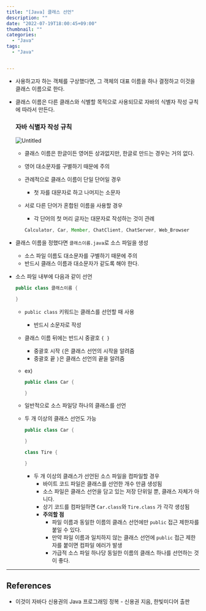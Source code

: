 ```yaml
---
title: "[Java] 클래스 선언"
description: ""
date: "2022-07-19T18:00:45+09:00"
thumbnail: ""
categories:
  - "Java"
tags:
  - "Java"


---
```

<!--more-->

- 사용하고자 하는 객체를 구상했다면, 그 객체의 대표 이름을 하나 결정하고 이것을 클래스 이름으로 한다.
- 클래스 이름은 다른 클래스와 식별할 목적으로 사용되므로 자바의 식별자 작성 규칙에 따라서 만든다.
    
    ### 자바 식별자 작성 규칙
    
    ![Untitled](/images/lang_java/class/클래스_선언/Untitled.png)
    
    - 클래스 이름은 한글이든 영어든 상과없지만, 한글로 만드는 경우는 거의 없다.
    - 영어 대소문자를 구별하기 때문에 주의
    - 관례적으로 클래스 이름이 단일 단어일 경우
        - 첫 자를 대문자로 하고 나머지는 소문자
    - 서로 다른 단어가 혼합된 이름을 사용할 경우
        - 각 단어의 첫 머리 글자는 대문자로 작성하는 것이 관례
        
        ```java
        Calculator, Car, Member, ChatClient, ChatServer, Web_Browser
        ```
        
- 클래스 이름을 정했다면 `클래스이름.java`로 소스 파일을 생성
    - 소스 파일 이름도 대소문자를 구별하기 때문에 주의
    - 반드시 클래스 이름과 대소문자가 같도록 해야 한다.
- 소스 파일 내부에 다음과 같이 선언
    
    ```java
    public class 클래스이름 {
    
    }
    ```
    
    - `public class` 키워드는 클래스를 선언할 때 사용
        - 반드시 소문자로 작성
    - 클래스 이름 뒤에는 반드시 중괄호 `{ }`
        - 중괄호 시작 `{`은 클래스 선언의 시작을 알려줌
        - 중괄호 끝 `}`은 클래스 선언의 끝을 알려줌
    - ex)
        
        ```java
        public class Car {
        
        }
        ```
        
    - 일반적으로 소스 파일당 하나의 클래스를 선언
    - 두 개 이상의 클래스 선언도 가능
        
        ```java
        public class Car {
        
        }
        
        class Tire {
        
        }
        ```
        
        - 두 개 이상의 클래스가 선언된 소스 파일을 컴파일할 경우
            - 바이트 코드 파일은 클래스를 선언한 개수 만큼 생성됨
            - 소스 파일은 클래스 선언을 담고 있는 저장 단위일 뿐, 클래스 자체가 아니다.
            - 상기 코드를 컴파일하면 `Car.class`와 `Tire.class` 가 각각 생성됨
            - **주의할 점**
                - 파일 이름과 동일한 이름의 클래스 선언에만 `public` 접근 제한자를 붙일 수 있다.
                - 만약 파일 이름과 일치하지 않는 클래스 선언에 `public` 접근 제한자를 붙이면 컴파일 에러가 발생
                - 가급적 소스 파일 하나당 동일한 이름의 클래스 하나를 선언하는 것이 좋다.

---

## References

- 이것이 자바다 신용권의 Java 프로그래밍 정복 - 신용권 지음, 한빛미디어 출판